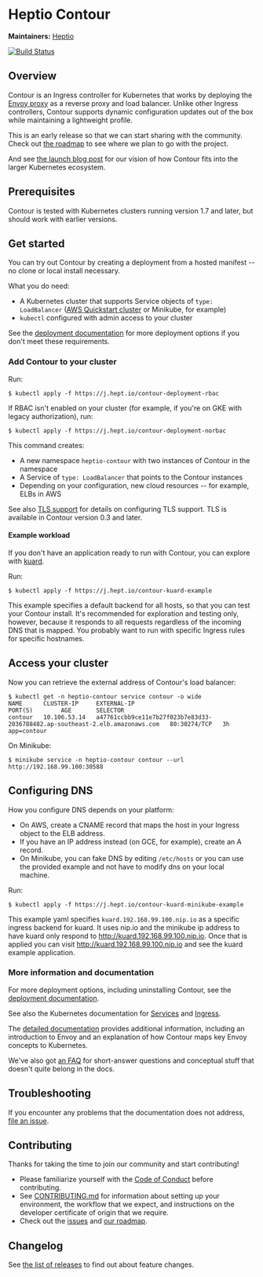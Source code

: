 # Heptio Contour

**Maintainers:** [Heptio][0]

[![Build Status][1]][2]

## Overview
Contour is an Ingress controller for Kubernetes that works by deploying the [Envoy proxy][13] as a reverse proxy and load balancer. Unlike other Ingress controllers, Contour supports dynamic configuration updates out of the box while maintaining a lightweight profile.

This is an early release so that we can start sharing with the community. Check out [the roadmap][15] to see where we plan to go with the project.

And see [the launch blog post][17] for our vision of how Contour fits into the larger Kubernetes ecosystem.

## Prerequisites

Contour is tested with Kubernetes clusters running version 1.7 and later, but should work with earlier versions.

## Get started

You can try out Contour by creating a deployment from a hosted manifest -- no clone or local install necessary.

What you do need:

- A Kubernetes cluster that supports Service objects of `type: LoadBalancer` ([AWS Quickstart cluster][9] or Minikube, for example)
- `kubectl` configured with admin access to your cluster

See the [deployment documentation][10] for more deployment options if you don't meet these requirements.

### Add Contour to your cluster

Run:

```
$ kubectl apply -f https://j.hept.io/contour-deployment-rbac
```

If RBAC isn't enabled on your cluster (for example, if you're on GKE with legacy authorization), run:

```
$ kubectl apply -f https://j.hept.io/contour-deployment-norbac
```

This command creates:

- A new namespace `heptio-contour` with two instances of Contour in the namespace
- A Service of `type: LoadBalancer` that points to the Contour instances
- Depending on your configuration, new cloud resources -- for example, ELBs in AWS

See also [TLS support](docs/tls.md) for details on configuring TLS support. TLS is available in Contour version 0.3 and later.

#### Example workload

If you don't have an application ready to run with Contour, you can explore with [kuard][14].

Run:

```
$ kubectl apply -f https://j.hept.io/contour-kuard-example
```

This example specifies a default backend for all hosts, so that you can test your Contour install. It's recommended for exploration and testing only, however, because it responds to all requests regardless of the incoming DNS that is mapped. You probably want to run with specific Ingress rules for specific hostnames.

## Access your cluster

Now you can retrieve the external address of Contour's load balancer:

```
$ kubectl get -n heptio-contour service contour -o wide
NAME      CLUSTER-IP     EXTERNAL-IP                                                                    PORT(S)        AGE       SELECTOR
contour   10.106.53.14   a47761ccbb9ce11e7b27f023b7e83d33-2036788482.ap-southeast-2.elb.amazonaws.com   80:30274/TCP   3h        app=contour
```

On Minikube:
```
$ minikube service -n heptio-contour contour --url
http://192.168.99.100:30588
```

## Configuring DNS

How you configure DNS depends on your platform:

- On AWS, create a CNAME record that maps the host in your Ingress object to the ELB address.
- If you have an IP address instead (on GCE, for example), create an A record.
- On Minikube, you can fake DNS by editing `/etc/hosts` or you can use the provided example and not have to modify dns on your local machine.

Run:

```
$ kubectl apply -f https://j.hept.io/contour-kuard-minikube-example
```

This example yaml specifies `kuard.192.168.99.100.nip.io` as a specific ingress backend for kuard. It uses nip.io and the minikube ip address to have kuard only respond to http://kuard.192.168.99.100.nip.io. Once that is applied you can visit http://kuard.192.168.99.100.nip.io and see the kuard example application.

### More information and documentation

For more deployment options, including uninstalling Contour, see the [deployment documentation][10].

See also the Kubernetes documentation for [Services][11] and [Ingress][12].

The [detailed documentation][3] provides additional information, including an introduction to Envoy and an explanation of how Contour maps key Envoy concepts to Kubernetes.

We've also got [an FAQ][18] for short-answer questions and conceptual stuff that doesn't quite belong in the docs.

## Troubleshooting

If you encounter any problems that the documentation does not address, [file an issue][4].

## Contributing

Thanks for taking the time to join our community and start contributing!

* Please familiarize yourself with the [Code of Conduct][8] before contributing.
* See [CONTRIBUTING.md][5] for information about setting up your environment, the workflow that we expect, and instructions on the developer certificate of origin that we require.
* Check out the [issues][4] and [our roadmap][15].

## Changelog

See [the list of releases][6] to find out about feature changes.

[0]: https://github.com/heptio
[1]: https://travis-ci.org/heptio/contour.svg?branch=master
[2]: https://travis-ci.org/heptio/contour
[3]: /
[4]: https://github.com/heptio/contour/issues
[5]: https:/github.com/heptio/contour/tree/v0.5.0/CONTRIBUTING.md
[6]: https://github.com/heptio/contour/releases
[8]: https:/github.com/heptio/contour/tree/v0.5.0/CODE_OF_CONDUCT.md
[9]: https://aws.amazon.com/quickstart/architecture/heptio-kubernetes/
[10]: /deploy-options.md
[11]: https://kubernetes.io/docs/concepts/services-networking/service/
[12]: https://kubernetes.io/docs/concepts/services-networking/ingress/
[13]: https://www.envoyproxy.io/
[14]: https://github.com/kubernetes-up-and-running/kuard
[15]: https:/github.com/heptio/contour/tree/v0.5.0/design/roadmap.md
[16]: https://github.com/envoyproxy/envoy/issues/95
[17]: https://blog.heptio.com/making-it-easy-to-use-envoy-as-a-kubernetes-load-balancer-dde82959f171
[18]: https:/github.com/heptio/contour/tree/v0.5.0/FAQ.md
